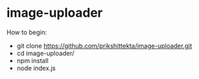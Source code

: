 # image-uploader

How to begin:

* git clone https://github.com/prikshittekta/image-uploader.git
* cd image-uploader/
* npm install
* node index.js